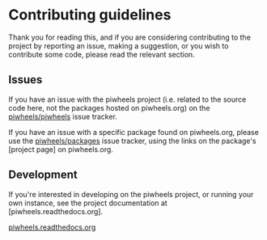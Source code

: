 # Contributing guidelines

Thank you for reading this, and if you are considering contributing to the
project by reporting an issue, making a suggestion, or you wish to contribute
some code, please read the relevant section.

## Issues

If you have an issue with the piwheels project (i.e. related to the source code
here, not the packages hosted on piwheels.org) on the [piwheels/piwheels] issue
tracker.

If you have an issue with a specific package found on piwheels.org, please use
the [piwheels/packages] issue tracker, using the links on the package's [project
page] on piwheels.org.

[piwheels/piwheels]: https://github.com/piwheels/piwheels/issues
[piwheels/packages]: https://github.com/piwheels/packages/issues

## Development

If you're interested in developing on the piwheels project, or running your own
instance, see the project documentation at [piwheels.readthedocs.org].

[piwheels.readthedocs.org](https://piwheels.readthedocs.org/)
